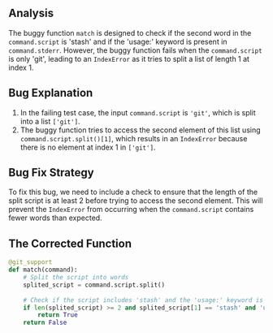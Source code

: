 ## Analysis
The buggy function `match` is designed to check if the second word in the `command.script` is 'stash' and if the 'usage:' keyword is present in `command.stderr`. However, the buggy function fails when the `command.script` is only 'git', leading to an `IndexError` as it tries to split a list of length 1 at index 1.

## Bug Explanation
1. In the failing test case, the input `command.script` is `'git'`, which is split into a list `['git']`.
2. The buggy function tries to access the second element of this list using `command.script.split()[1]`, which results in an `IndexError` because there is no element at index 1 in `['git']`.

## Bug Fix Strategy
To fix this bug, we need to include a check to ensure that the length of the split script is at least 2 before trying to access the second element. This will prevent the `IndexError` from occurring when the `command.script` contains fewer words than expected.

## The Corrected Function
```python
@git_support
def match(command):
    # Split the script into words
    splited_script = command.script.split()
    
    # Check if the script includes 'stash' and the 'usage:' keyword is present in stderr
    if len(splited_script) >= 2 and splited_script[1] == 'stash' and 'usage:' in command.stderr:
        return True
    return False
```